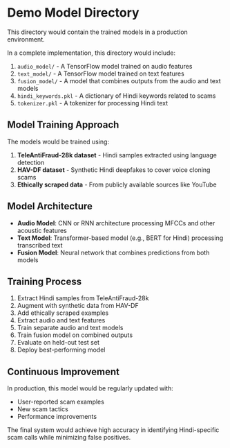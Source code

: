 # Demo Model Directory

This directory would contain the trained models in a production environment.

In a complete implementation, this directory would include:

1. `audio_model/` - A TensorFlow model trained on audio features
2. `text_model/` - A TensorFlow model trained on text features
3. `fusion_model/` - A model that combines outputs from the audio and text models
4. `hindi_keywords.pkl` - A dictionary of Hindi keywords related to scams
5. `tokenizer.pkl` - A tokenizer for processing Hindi text

## Model Training Approach

The models would be trained using:

1. **TeleAntiFraud-28k dataset** - Hindi samples extracted using language detection
2. **HAV-DF dataset** - Synthetic Hindi deepfakes to cover voice cloning scams
3. **Ethically scraped data** - From publicly available sources like YouTube

## Model Architecture

- **Audio Model**: CNN or RNN architecture processing MFCCs and other acoustic features
- **Text Model**: Transformer-based model (e.g., BERT for Hindi) processing transcribed text
- **Fusion Model**: Neural network that combines predictions from both models

## Training Process

1. Extract Hindi samples from TeleAntiFraud-28k
2. Augment with synthetic data from HAV-DF
3. Add ethically scraped examples
4. Extract audio and text features
5. Train separate audio and text models
6. Train fusion model on combined outputs
7. Evaluate on held-out test set
8. Deploy best-performing model

## Continuous Improvement

In production, this model would be regularly updated with:
- User-reported scam examples
- New scam tactics
- Performance improvements

The final system would achieve high accuracy in identifying Hindi-specific scam calls while minimizing false positives.
